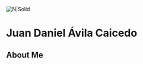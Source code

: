 ![N|Solid](https://www.usbbog.edu.co/matlab/images/logo_acreditacion.png)
# Juan Daniel Ávila Caicedo

## About Me 
